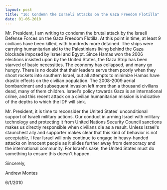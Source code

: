 ```yaml
---
layout: post
title: "16: Condemn the Israeli attacks on the Gaza Freedom Flotilla"
date: 01-06-2010
---
```


Mr. President, I am writing to condemn the brutal attack by the Israeli Defense Forces on the Gaza Freedom Flotilla. At this point in time, at least 9 civilians have been killed, with hundreds more detained. The ships were carrying humanitarian aid to the Palestinians living behind the Gaza blockade imposed by Israel and Egypt. Since Hamas won the 2006 elections insisted upon by the United States, the Gaza Strip has been starved of basic necessities. The economy has collapsed, and many go hungry. There is no doubt that their leaders serve them poorly when they shoot rockets into southern Israel, but all attempts to minimize Hamas have drastic effects on the civilian population. The 2008-2009 aerial bombardment and subsequent invasion left more than a thousand civilians dead, many of them children. Israel's policy towards Gaza is an international crime, and this recent attack on a civilian humanitarian mission is indicative of the depths to which the IDF will sink.

Mr. President, it is time to reconsider the United States' unconditional support of Israeli military actions. Our conduct in arming Israel with military technology and protecting it from United Nations Security Council sanctions makes us directly responsible when civilians die as a result. Unless Israel's staunchest ally and supporter makes clear that this kind of behavior is not acceptable, I fear Israel will only continue to engage in heavy-handed attacks on innocent people as it slides further away from democracy and the international community. For Israel's sake, the United States must do something to ensure this doesn't happen.

Sincerely,

Andrew Montes

6/1/2010
 

 